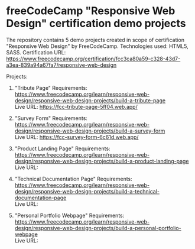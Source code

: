 # freeCodeCamp "Responsive Web Design" certification demo projects

The repository contains 5 demo projects created in scope of certification "Responsive Web Design" by FreeCodeCamp.
Technologies used: HTML5, SASS.
Certification URL: https://www.freecodecamp.org/certification/fcc3ca80a59-c328-43d7-a3ea-839a94a67fa7/responsive-web-design

Projects:
  1. "Tribute Page"
     Requirements: https://www.freecodecamp.org/learn/responsive-web-design/responsive-web-design-projects/build-a-tribute-page \
     Live URL: https://fcc-tribute-page-5ff04.web.app/
 
 2. "Survey Form"
     Requirements: https://www.freecodecamp.org/learn/responsive-web-design/responsive-web-design-projects/build-a-survey-form \
     Live URL: https://fcc-survey-form-6c61d.web.app/

 3. "Product Landing Page"
     Requirements: https://www.freecodecamp.org/learn/responsive-web-design/responsive-web-design-projects/build-a-product-landing-page \
     Live URL: 

 4. "Technical Documentation Page"
     Requirements: https://www.freecodecamp.org/learn/responsive-web-design/responsive-web-design-projects/build-a-technical-documentation-page \
     Live URL: 
     
 5. "Personal Portfolio Webpage"
     Requirements: https://www.freecodecamp.org/learn/responsive-web-design/responsive-web-design-projects/build-a-personal-portfolio-webpage \
     Live URL: 
